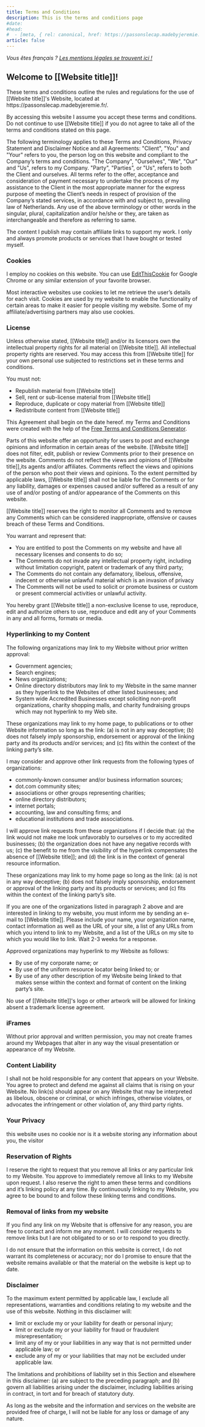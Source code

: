 ```yaml
---
title: Terms and Conditions
description: This is the terms and conditions page
#date:
#head:
#  - [meta, { rel: canonical, href: https://passonslecap.madebyjeremie./page/terms/ }]
article: false
---
```


<i>Vous êtes français ? <a href="../../page/mentions-legales/" title="Lire les mentions légales du site">Les mentions légales se trouvent ici !</a></i>

<h2><strong>Welcome to [[Website title]]!</strong></h2>

<p>These terms and conditions outline the rules and regulations for the use of [[Website title]]'s Website, located at https://passonslecap.madebyjeremie.fr/.</p>

<p>By accessing this website I assume you accept these terms and conditions. Do not continue to use [[Website title]] if you do not agree to take all of the terms and conditions stated on this page.</p>

<p>The following terminology applies to these Terms and Conditions, Privacy Statement and Disclaimer Notice and all Agreements: "Client", "You" and "Your" refers to you, the person log on this website and compliant to the Company’s terms and conditions. "The Company", "Ourselves", "We", "Our" and "Us", refers to my Company. "Party", "Parties", or "Us", refers to both the Client and ourselves. All terms refer to the offer, acceptance and consideration of payment necessary to undertake the process of my assistance to the Client in the most appropriate manner for the express purpose of meeting the Client’s needs in respect of provision of the Company’s stated services, in accordance with and subject to, prevailing law of Netherlands. Any use of the above terminology or other words in the singular, plural, capitalization and/or he/she or they, are taken as interchangeable and therefore as referring to same.</p>

<p>The content I publish may contain affiliate links to support my work. I only and always promote products or services that I have bought or tested myself.</p>

<h3><strong>Cookies</strong></h3>

<p>I employ no cookies on this website. You can use <a href="https://chrome.google.com/webstore/search/edit%20this%20cookie?hl=fr" title="Link to the Chrome extension">EditThisCookie</a> for Google Chrome or any similar extension of your favorite browser.
<!-- However, by accessing [[Website title]], you agreed to use cookies in agreement with the [[Website title]]'s Privacy Policy.-->
 </p>

<p>Most interactive websites use cookies to let me retrieve the user’s details for each visit. Cookies are used by my website to enable the functionality of certain areas to make it easier for people visiting my website. Some of my affiliate/advertising partners may also use cookies.</p>

<h3><strong>License</strong></h3>

<p>Unless otherwise stated, [[Website title]] and/or its licensors own the intellectual property rights for all material on [[Website title]]. All intellectual property rights are reserved. You may access this from [[Website title]] for your own personal use subjected to restrictions set in these terms and conditions.</p>

<p>You must not:</p>
<ul>
    <li>Republish material from [[Website title]]</li>
    <li>Sell, rent or sub-license material from [[Website title]]</li>
    <li>Reproduce, duplicate or copy material from [[Website title]]</li>
    <li>Redistribute content from [[Website title]]</li>
</ul>

<p>This Agreement shall begin on the date hereof. my Terms and Conditions were created with the help of the <a href="https://www.termsandconditionsgenerator.com/">Free Terms and Conditions Generator</a>.</p>

<p>Parts of this website offer an opportunity for users to post and exchange opinions and information in certain areas of the website. [[Website title]] does not filter, edit, publish or review Comments prior to their presence on the website. Comments do not reflect the views and opinions of [[Website title]],its agents and/or affiliates. Comments reflect the views and opinions of the person who post their views and opinions. To the extent permitted by applicable laws, [[Website title]] shall not be liable for the Comments or for any liability, damages or expenses caused and/or suffered as a result of any use of and/or posting of and/or appearance of the Comments on this website.</p>

<p>[[Website title]] reserves the right to monitor all Comments and to remove any Comments which can be considered inappropriate, offensive or causes breach of these Terms and Conditions.</p>

<p>You warrant and represent that:</p>

<ul>
    <li>You are entitled to post the Comments on my website and have all necessary licenses and consents to do so;</li>
    <li>The Comments do not invade any intellectual property right, including without limitation copyright, patent or trademark of any third party;</li>
    <li>The Comments do not contain any defamatory, libelous, offensive, indecent or otherwise unlawful material which is an invasion of privacy</li>
    <li>The Comments will not be used to solicit or promote business or custom or present commercial activities or unlawful activity.</li>
</ul>

<p>You hereby grant [[Website title]] a non-exclusive license to use, reproduce, edit and authorize others to use, reproduce and edit any of your Comments in any and all forms, formats or media.</p>

<h3><strong>Hyperlinking to my Content</strong></h3>

<p>The following organizations may link to my Website without prior written approval:</p>

<ul>
    <li>Government agencies;</li>
    <li>Search engines;</li>
    <li>News organizations;</li>
    <li>Online directory distributors may link to my Website in the same manner as they hyperlink to the Websites of other listed businesses; and</li>
    <li>System wide Accredited Businesses except soliciting non-profit organizations, charity shopping malls, and charity fundraising groups which may not hyperlink to my Web site.</li>
</ul>

<p>These organizations may link to my home page, to publications or to other Website information so long as the link: (a) is not in any way deceptive; (b) does not falsely imply sponsorship, endorsement or approval of the linking party and its products and/or services; and (c) fits within the context of the linking party’s site.</p>

<p>I may consider and approve other link requests from the following types of organizations:</p>

<ul>
    <li>commonly-known consumer and/or business information sources;</li>
    <li>dot.com community sites;</li>
    <li>associations or other groups representing charities;</li>
    <li>online directory distributors;</li>
    <li>internet portals;</li>
    <li>accounting, law and consulting firms; and</li>
    <li>educational institutions and trade associations.</li>
</ul>

<p>I will approve link requests from these organizations if I decide that: (a) the link would not make me look unfavorably to ourselves or to my accredited businesses; (b) the organization does not have any negative records with us; (c) the benefit to me from the visibility of the hyperlink compensates the absence of [[Website title]]; and (d) the link is in the context of general resource information.</p>

<p>These organizations may link to my home page so long as the link: (a) is not in any way deceptive; (b) does not falsely imply sponsorship, endorsement or approval of the linking party and its products or services; and (c) fits within the context of the linking party’s site.</p>

<p>If you are one of the organizations listed in paragraph 2 above and are interested in linking to my website, you must inform me by sending an e-mail to [[Website title]]. Please include your name, your organization name, contact information as well as the URL of your site, a list of any URLs from which you intend to link to my Website, and a list of the URLs on my site to which you would like to link. Wait 2-3 weeks for a response.</p>

<p>Approved organizations may hyperlink to my Website as follows:</p>

<ul>
    <li>By use of my corporate name; or</li>
    <li>By use of the uniform resource locator being linked to; or</li>
    <li>By use of any other description of my Website being linked to that makes sense within the context and format of content on the linking party’s site.</li>
</ul>

<p>No use of [[Website title]]'s logo or other artwork will be allowed for linking absent a trademark license agreement.</p>

<h3><strong>iFrames</strong></h3>

<p>Without prior approval and written permission, you may not create frames around my Webpages that alter in any way the visual presentation or appearance of my Website.</p>

<h3><strong>Content Liability</strong></h3>

<p>I shall not be hold responsible for any content that appears on your Website. You agree to protect and defend me against all claims that is rising on your Website. No link(s) should appear on any Website that may be interpreted as libelous, obscene or criminal, or which infringes, otherwise violates, or advocates the infringement or other violation of, any third party rights.</p>

<h3><strong>Your Privacy</strong></h3>

<p>this website uses no cookie nor is it a website storing any information about you, the visitor</p>

<h3><strong>Reservation of Rights</strong></h3>

<p>I reserve the right to request that you remove all links or any particular link to my Website. You approve to immediately remove all links to my Website upon request. I also reserve the right to amen these terms and conditions and it’s linking policy at any time. By continuously linking to my Website, you agree to be bound to and follow these linking terms and conditions.</p>

<h3><strong>Removal of links from my website</strong></h3>

<p>If you find any link on my Website that is offensive for any reason, you are free to contact and inform me any moment. I will consider requests to remove links but I are not obligated to or so or to respond to you directly.</p>

<p>I do not ensure that the information on this website is correct, I do not warrant its completeness or accuracy; nor do I promise to ensure that the website remains available or that the material on the website is kept up to date.</p>

<h3><strong>Disclaimer</strong></h3>

<p>To the maximum extent permitted by applicable law, I exclude all representations, warranties and conditions relating to my website and the use of this website. Nothing in this disclaimer will:</p>

<ul>
    <li>limit or exclude my or your liability for death or personal injury;</li>
    <li>limit or exclude my or your liability for fraud or fraudulent misrepresentation;</li>
    <li>limit any of my or your liabilities in any way that is not permitted under applicable law; or</li>
    <li>exclude any of my or your liabilities that may not be excluded under applicable law.</li>
</ul>

<p>The limitations and prohibitions of liability set in this Section and elsewhere in this disclaimer: (a) are subject to the preceding paragraph; and (b) govern all liabilities arising under the disclaimer, including liabilities arising in contract, in tort and for breach of statutory duty.</p>

<p>As long as the website and the information and services on the website are provided free of charge, I will not be liable for any loss or damage of any nature.</p>

